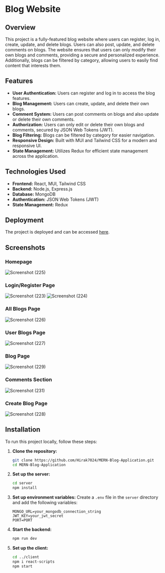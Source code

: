 
# Blog Website

## Overview
This project is a fully-featured blog website where users can register, log in, create, update, and delete blogs. Users can also post, update, and delete comments on blogs. The website ensures that users can only modify their own blogs and comments, providing a secure and personalized experience. Additionally, blogs can be filtered by category, allowing users to easily find content that interests them.

## Features
- **User Authentication:** Users can register and log in to access the blog features.
- **Blog Management:** Users can create, update, and delete their own blogs.
- **Comment System:** Users can post comments on blogs and also update or delete their own comments.
- **Authorization:** Users can only edit or delete their own blogs and comments, secured by JSON Web Tokens (JWT).
- **Blog Filtering:** Blogs can be filtered by category for easier navigation.
- **Responsive Design:** Built with MUI and Tailwind CSS for a modern and responsive UI.
- **State Management:** Utilizes Redux for efficient state management across the application.

## Technologies Used
- **Frontend:** React, MUI, Tailwind CSS
- **Backend:** Node.js, Express.js
- **Database:** MongoDB
- **Authentication:** JSON Web Tokens (JWT)
- **State Management:** Redux

## Deployment
The project is deployed and can be accessed [here](https://blog-website-lilac.vercel.app/).

## Screenshots
### Homepage
![Screenshot (225)](https://github.com/Hirak7024/MERN-Blog-Application/assets/118119209/a3d572cc-76ec-4a52-ad4f-b17d17d1f72d)

### Login/Register Page
![Screenshot (223)](https://github.com/Hirak7024/MERN-Blog-Application/assets/118119209/22f0d8cc-2348-4135-8ee5-07d48456ec5c)
![Screenshot (224)](https://github.com/Hirak7024/MERN-Blog-Application/assets/118119209/ca2b4f8c-c186-4a7f-b7c3-b49b3ce5d557)

### All Blogs Page
![Screenshot (226)](https://github.com/Hirak7024/MERN-Blog-Application/assets/118119209/7755ef5c-1617-4037-bae2-d4518fb6ab49)

### User Blogs Page
![Screenshot (227)](https://github.com/Hirak7024/MERN-Blog-Application/assets/118119209/da857d07-4d9c-4504-9be4-f13b5b4d3f26)

### Blog Page
![Screenshot (229)](https://github.com/Hirak7024/MERN-Blog-Application/assets/118119209/aedde4dc-9431-4da8-b9ae-d3e82adf299b)

### Comments Section
![Screenshot (231)](https://github.com/Hirak7024/MERN-Blog-Application/assets/118119209/0fc0c77b-48dc-42ef-b646-bf5fc846a50f)

### Create Blog Page
![Screenshot (228)](https://github.com/Hirak7024/MERN-Blog-Application/assets/118119209/a140e3f4-063a-4963-b182-37dbc5b8872a)

## Installation
To run this project locally, follow these steps:

1. **Clone the repository:**
   ```sh
   git clone https://github.com/Hirak7024/MERN-Blog-Application.git
   cd MERN-Blog-Application
   ```

2. **Set up the server:**
   ```sh
   cd server
   npm install
   ```

3. **Set up environment variables:**
   Create a `.env` file in the `server` directory and add the following variables:
   ```env
   MONGO_URL=your_mongodb_connection_string
   JWT_KEY=your_jwt_secret
   PORT=PORT
   ```

4. **Start the backend:**
   ```sh
   npm run dev
   ```

5. **Set up the client:**
   ```sh
   cd ../client
   npm i react-scripts
   npm start
   ```
